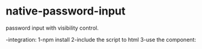 # native-password-input
password input with visibility control.

-integration:
	1-npm install
	2-include the script to html
	3-use the component: <native-password-input></native-password-input>
